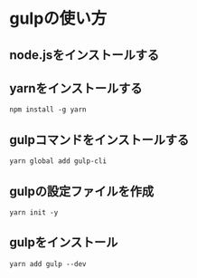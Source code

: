 # gulpの使い方

## node.jsをインストールする

## yarnをインストールする

```terminal
npm install -g yarn
```

## gulpコマンドをインストールする

```terminal
yarn global add gulp-cli
```

## gulpの設定ファイルを作成

```terminal
yarn init -y
```

## gulpをインストール

```terminal
yarn add gulp --dev
```
